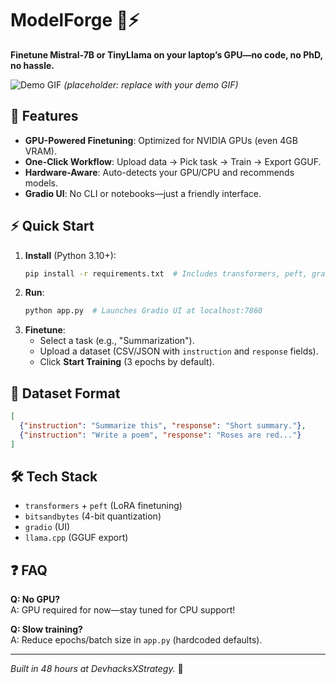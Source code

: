 # ModelForge 🔧⚡

**Finetune Mistral-7B or TinyLlama on your laptop’s GPU—no code, no PhD, no hassle.**  

![Demo GIF](https://media.giphy.com/media/v1.Y2lkPTc5MGI3NjExcW0yN2cyb2VkOGVnbGJ6cmVjZGNzOHJtY3BneGJ0eW1iZ2R6eGJ0biZlcD12MV9pbnRlcm5hbF9naWZfYnlfaWQmY3Q9Zw/3ohs4kI2X9y7M4N3WU/giphy.gif) *(placeholder: replace with your demo GIF)*  

## 🚀 **Features**  
- **GPU-Powered Finetuning**: Optimized for NVIDIA GPUs (even 4GB VRAM).  
- **One-Click Workflow**: Upload data → Pick task → Train → Export GGUF.  
- **Hardware-Aware**: Auto-detects your GPU/CPU and recommends models.  
- **Gradio UI**: No CLI or notebooks—just a friendly interface.  

## ⚡ **Quick Start**  
1. **Install** (Python 3.10+):  
   ```bash
   pip install -r requirements.txt  # Includes transformers, peft, gradio
   ```  
2. **Run**:  
   ```bash
   python app.py  # Launches Gradio UI at localhost:7860
   ```  
3. **Finetune**:  
   - Select a task (e.g., "Summarization").  
   - Upload a dataset (CSV/JSON with `instruction` and `response` fields).  
   - Click **Start Training** (3 epochs by default).  

## 📂 **Dataset Format**  
```json
[
  {"instruction": "Summarize this", "response": "Short summary."},
  {"instruction": "Write a poem", "response": "Roses are red..."}
]
```

## 🛠 **Tech Stack**  
- `transformers` + `peft` (LoRA finetuning)  
- `bitsandbytes` (4-bit quantization)  
- `gradio` (UI)  
- `llama.cpp` (GGUF export)  

## ❓ **FAQ**  
**Q: No GPU?**  
A: GPU required for now—stay tuned for CPU support!  

**Q: Slow training?**  
A: Reduce epochs/batch size in `app.py` (hardcoded defaults).  

---

*Built in 48 hours at DevhacksXStrategy.* 🚀  
